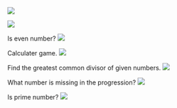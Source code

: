 <a href="https://codeclimate.com/github/maksOmy/frontend-project-lvl1"><img src="https://api.codeclimate.com/v1/badges/a99a88d28ad37a79dbf6/maintainability" /></a>

<a href="https://github.com/maksOmy/frontend-project-lvl1/actions"><img src="https://github.com/maksOmy/frontend-project-lvl1/workflows/Run%20ESLint%20on%20Pull%20Requests/badge.svg" /></a>


Is even number?
<a href="https://asciinema.org/a/344440" target="_blank"><img src="https://asciinema.org/a/344440.svg" /></a>

Calculater game.
<a href="https://asciinema.org/a/344442" target="_blank"><img src="https://asciinema.org/a/344442.svg" /></a>

Find the greatest common divisor of given numbers.
<a href="https://asciinema.org/a/344437" target="_blank"><img src="https://asciinema.org/a/344437.svg" /></a>

What number is missing in the progression?
<a href="https://asciinema.org/a/344444" target="_blank"><img src="https://asciinema.org/a/344444.svg" /></a>

Is prime number?
<a href="https://asciinema.org/a/345266" target="_blank"><img src="https://asciinema.org/a/345266.svg" /></a>
